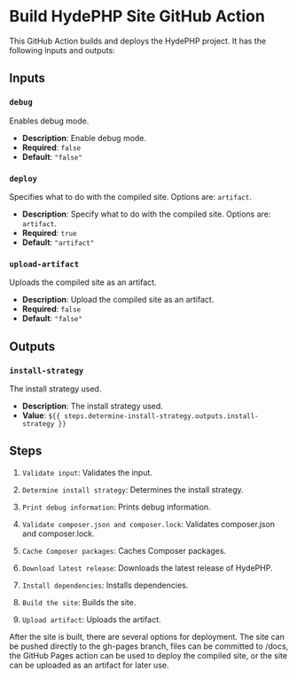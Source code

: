 # Build HydePHP Site GitHub Action

This GitHub Action builds and deploys the HydePHP project. It has the following inputs and outputs:

## Inputs

### `debug`

Enables debug mode.

*   **Description**: Enable debug mode.
*   **Required**: `false`
*   **Default**: `"false"`

### `deploy`

Specifies what to do with the compiled site. Options are: `artifact`.

*   **Description**: Specify what to do with the compiled site. Options are: `artifact`.
*   **Required**: `true`
*   **Default**: `"artifact"`

### `upload-artifact`

Uploads the compiled site as an artifact.

*   **Description**: Upload the compiled site as an artifact.
*   **Required**: `false`
*   **Default**: `"false"`

## Outputs

### `install-strategy`

The install strategy used.

*   **Description**: The install strategy used.
*   **Value**: `${{ steps.determine-install-strategy.outputs.install-strategy }}`

## Steps

1.  `Validate input`: Validates the input.

2.  `Determine install strategy`: Determines the install strategy.

3.  `Print debug information`: Prints debug information.

4.  `Validate composer.json and composer.lock`: Validates composer.json and composer.lock.

5.  `Cache Composer packages`: Caches Composer packages.

6.  `Download latest release`: Downloads the latest release of HydePHP.

7.  `Install dependencies`: Installs dependencies.

8.  `Build the site`: Builds the site.

9.  `Upload artifact`: Uploads the artifact.


After the site is built, there are several options for deployment. The site can be pushed directly to the gh-pages branch, files can be committed to /docs, the GitHub Pages action can be used to deploy the compiled site, or the site can be uploaded as an artifact for later use.
